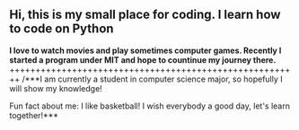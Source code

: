 Hi, this is my small place for coding.
I learn how to code on Python
-

**I love to watch movies and play sometimes computer games.
Recently I started a program under MIT and hope to countinue
my journey there.**
++++++++++++++++++++++++++++++++++++++++++++++++++++++++
/***I am currently a student in computer science major,
so hopefully I will show my knowledge!

Fun fact about me: I like basketball!
I wish everybody a good day, let's learn together!***
